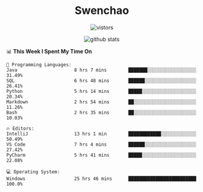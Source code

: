 <h1 align="center">Swenchao</h3>

<p align="center">
  <img src="https://visitor-badge.glitch.me/badge?page_id=Swenchao" alt="vistors" />
</p>

<p align="center">
  <img src="https://github-readme-stats.vercel.app/api?username=Swenchao&count_private=true&show_icons=true&theme=vue-dark&hide_title=true" alt="github stats" />
</p>

<!--START_SECTION:waka-->
📊 **This Week I Spent My Time On** 

```text
💬 Programming Languages: 
Java                     8 hrs 7 mins        ███████░░░░░░░░░░░░░░░░░░   31.49% 
SQL                      6 hrs 48 mins       ██████░░░░░░░░░░░░░░░░░░░   26.41% 
Python                   5 hrs 14 mins       █████░░░░░░░░░░░░░░░░░░░░   20.34% 
Markdown                 2 hrs 54 mins       ██░░░░░░░░░░░░░░░░░░░░░░░   11.26% 
Bash                     2 hrs 35 mins       ██░░░░░░░░░░░░░░░░░░░░░░░   10.03%

🔥 Editors: 
IntelliJ                 13 hrs 1 min        ████████████░░░░░░░░░░░░░   50.49% 
VS Code                  7 hrs 4 mins        ██████░░░░░░░░░░░░░░░░░░░   27.42% 
PyCharm                  5 hrs 41 mins       █████░░░░░░░░░░░░░░░░░░░░   22.08%

💻 Operating System: 
Windows                  25 hrs 46 mins      █████████████████████████   100.0%

```


<!--END_SECTION:waka-->
